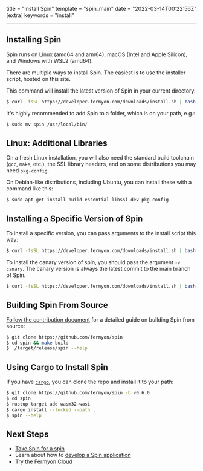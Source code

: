 title = "Install Spin"
template = "spin_main"
date = "2022-03-14T00:22:56Z"
[extra]
keywords = "install"

---

## Installing Spin

Spin runs on Linux (amd64 and arm64), macOS (Intel and Apple Silicon), and Windows with WSL2 (amd64).

There are multiple ways to install Spin. The easiest is to use the installer script, hosted on this site.

This command will install the latest version of Spin in your current directory.

<!-- @selectiveCpy -->

```bash
$ curl -fsSL https://developer.fermyon.com/downloads/install.sh | bash
```

It's highly recommended to add Spin to a folder, which is on your path, e.g.:

<!-- @selectiveCpy -->

```bash
$ sudo mv spin /usr/local/bin/
```

## Linux: Additional Libraries

On a fresh Linux installation, you will also need the standard build toolchain
(`gcc`, `make`, etc.), the SSL library headers, and on some distributions you may need `pkg-config`.

On Debian-like distributions, including Ubuntu, you can install these with a command like this:

<!-- @selectiveCpy -->

```bash
$ sudo apt-get install build-essential libssl-dev pkg-config
```

## Installing a Specific Version of Spin

To install a specific version, you can pass arguments to the install script this way:

<!-- @selectiveCpy -->

```bash
$ curl -fsSL https://developer.fermyon.com/downloads/install.sh | bash -s -- -v v0.6.0
```

To install the canary version of spin, you should pass the argument `-v canary`. The canary version is always the latest commit to the main branch of Spin.

<!-- @selectiveCpy -->

```bash
$ curl -fsSL https://developer.fermyon.com/downloads/install.sh | bash -s -- -v canary
```

## Building Spin From Source

[Follow the contribution document](./contributing-spin.md) for a detailed guide on building Spin from source:

<!-- @selectiveCpy -->

```bash
$ git clone https://github.com/fermyon/spin
$ cd spin && make build
$ ./target/release/spin --help
```

## Using Cargo to Install Spin

If you have [`cargo`](https://doc.rust-lang.org/cargo/getting-started/installation.html), you can clone the repo and install it to your path:

<!-- @selectiveCpy -->

```bash
$ git clone https://github.com/fermyon/spin -b v0.6.0
$ cd spin
$ rustup target add wasm32-wasi
$ cargo install --locked --path .
$ spin --help
```

## Next Steps

- [Take Spin for a spin](./quickstart.md)
- Learn about how to [develop a Spin application](developing)
- Try the [Fermyon Cloud](/cloud/quickstart)
